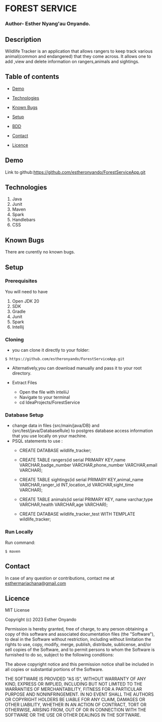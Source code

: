 # FOREST SERVICE
### Author- Esther Nyang'au Onyando.

## Description
Wildlife Tracker is an application that allows rangers to keep track various animal(common and endangered) that they come across.
It allows one to add ,view and delete information on rangers,animals and sightings.
## Table of contents

* [Demo](#demo)

* [Technologies](#technologies)

* [Known Bugs](#knownbugs)

* [Setup](#setup)

* [BDD ](#BDD)

* [Contact](#contact)

* [Licence](#Licence)


## Demo
Link to github:https://github.com/estheronyando/ForestServiceApp.git

## Technologies

1. Java
1. Junit
1. Maven
1. Spark
1. Handlebars
1. CSS





## Known Bugs
There are curently no known bugs.
## Setup
### Prerequisites
You will need to have
1. Open JDK 20
1. SDK
1. Gradle
1. Junit
1. Spark
1. Intellij


### Cloning
* you can clone it directly to your folder:

```
$ https://github.com/estheronyando/ForestServiceApp.git

```
* Alternatively,you can download  manually and pass it to your root directory.

* Extract Files

    * Open the file with inteliiJ
    * Navigate to your terminal
    * cd IdeaProjects/ForestService

### Database Setup
* change data in files {src/main/java/DB} and {src/test/java/DatabaseRule} to postgres database access information that you use locally on your machine.
* PSQL statements to use :
    * CREATE DATABASE wildlife_tracker;
    * CREATE TABLE rangers(id serial PRIMARY KEY,name VARCHAR,badge_number VARCHAR,phone_number VARCHAR,email VARCHAR);

    * CREATE TABLE sightings(id serial PRIMARY KEY,animal_name VARCHAR,ranger_id INT,location_id VARCHAR,sight_time VARCHAR);
    * CREATE TABLE animals(id serial PRIMARY KEY, name varchar,type VARCHAR,health VARCHAR,age VARCHAR);

    * CREATE DATABASE wildlife_tracker_test WITH TEMPLATE wildlife_tracker;

### Run Locally
Run command:

```
$ maven

```


## Contact
In case of any question or contributions, contact me at esthermariachana@gmail.com


## Licence
MIT License

Copyright (c) 2023 Esther Onyando

Permission is hereby granted, free of charge, to any person obtaining a copy
of this software and associated documentation files (the "Software"), to deal
in the Software without restriction, including without limitation the rights
to use, copy, modify, merge, publish, distribute, sublicense, and/or sell
copies of the Software, and to permit persons to whom the Software is
furnished to do so, subject to the following conditions:

The above copyright notice and this permission notice shall be included in all
copies or substantial portions of the Software.

THE SOFTWARE IS PROVIDED "AS IS", WITHOUT WARRANTY OF ANY KIND, EXPRESS OR
IMPLIED, INCLUDING BUT NOT LIMITED TO THE WARRANTIES OF MERCHANTABILITY,
FITNESS FOR A PARTICULAR PURPOSE AND NONINFRINGEMENT. IN NO EVENT SHALL THE
AUTHORS OR COPYRIGHT HOLDERS BE LIABLE FOR ANY CLAIM, DAMAGES OR OTHER
LIABILITY, WHETHER IN AN ACTION OF CONTRACT, TORT OR OTHERWISE, ARISING FROM,
OUT OF OR IN CONNECTION WITH THE SOFTWARE OR THE USE OR OTHER DEALINGS IN THE
SOFTWARE.



